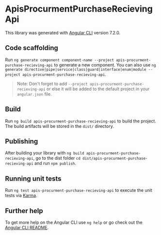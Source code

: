 # ApisProcurmentPurchaseRecievingApi

This library was generated with [Angular CLI](https://github.com/angular/angular-cli) version 7.2.0.

## Code scaffolding

Run `ng generate component component-name --project apis-procurment-purchase-recieving-api` to generate a new component. You can also use `ng generate directive|pipe|service|class|guard|interface|enum|module --project apis-procurment-purchase-recieving-api`.

> Note: Don't forget to add `--project apis-procurment-purchase-recieving-api` or else it will be added to the default project in your `angular.json` file.

## Build

Run `ng build apis-procurment-purchase-recieving-api` to build the project. The build artifacts will be stored in the `dist/` directory.

## Publishing

After building your library with `ng build apis-procurment-purchase-recieving-api`, go to the dist folder `cd dist/apis-procurment-purchase-recieving-api` and run `npm publish`.

## Running unit tests

Run `ng test apis-procurment-purchase-recieving-api` to execute the unit tests via [Karma](https://karma-runner.github.io).

## Further help

To get more help on the Angular CLI use `ng help` or go check out the [Angular CLI README](https://github.com/angular/angular-cli/blob/master/README.md).
